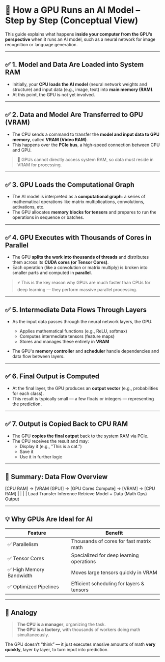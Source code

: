 # 🧠 How a GPU Runs an AI Model – Step by Step (Conceptual View)

This guide explains what happens **inside your computer from the GPU’s perspective** when it runs an AI model, such as a neural network for image recognition or language generation.

---

## ✅ 1. Model and Data Are Loaded into System RAM

- Initially, your **CPU loads the AI model** (neural network weights and structure) and input data (e.g., image, text) into **main memory (RAM)**.
- At this point, the GPU is not yet involved.

---

## ✅ 2. Data and Model Are Transferred to GPU (VRAM)

- The CPU sends a command to transfer the **model and input data to GPU memory**, called **VRAM (Video RAM)**.
- This happens over the **PCIe bus**, a high-speed connection between CPU and GPU.

> 📌 GPUs cannot directly access system RAM, so data must reside in VRAM for processing.

---

## ✅ 3. GPU Loads the Computational Graph

- The AI model is interpreted as a **computational graph**: a series of mathematical operations like matrix multiplications, convolutions, activations, etc.
- The GPU allocates **memory blocks for tensors** and prepares to run the operations in sequence or batches.

---

## ✅ 4. GPU Executes with Thousands of Cores in Parallel

- The GPU **splits the work into thousands of threads** and distributes them across its **CUDA cores (or Tensor Cores)**.
- Each operation (like a convolution or matrix multiply) is broken into smaller parts and computed in **parallel**.

> ⚡ This is the key reason why GPUs are much faster than CPUs for deep learning — they perform massive parallel processing.

---

## ✅ 5. Intermediate Data Flows Through Layers

- As the input data passes through the neural network layers, the GPU:
  - Applies mathematical functions (e.g., ReLU, softmax)
  - Computes intermediate tensors (feature maps)
  - Stores and manages these entirely in **VRAM**

- The GPU's **memory controller** and **scheduler** handle dependencies and data flow between layers.

---

## ✅ 6. Final Output is Computed

- At the final layer, the GPU produces an **output vector** (e.g., probabilities for each class).
- This result is typically small — a few floats or integers — representing the prediction.

---

## ✅ 7. Output is Copied Back to CPU RAM

- The GPU **copies the final output** back to the system RAM via PCIe.
- The CPU receives the result and may:
  - Display it (e.g., "This is a cat.")
  - Save it
  - Use it in further logic

---

## 🔁 Summary: Data Flow Overview

[CPU RAM] → [VRAM (GPU)] → [GPU Cores Compute] → [VRAM] → [CPU RAM]
| | | |
Load Transfer Inference Retrieve
Model + Data (Math Ops) Output


---

## 💡 Why GPUs Are Ideal for AI

| Feature              | Benefit                                       |
|----------------------|-----------------------------------------------|
| ✅ Parallelism        | Thousands of cores for fast matrix math       |
| ✅ Tensor Cores       | Specialized for deep learning operations      |
| ✅ High Memory Bandwidth | Moves large tensors quickly in VRAM        |
| ✅ Optimized Pipelines | Efficient scheduling for layers & tensors    |

---

## 🔬 Analogy

> **The CPU is a manager**, organizing the task.  
> **The GPU is a factory**, with thousands of workers doing math simultaneously.

The GPU doesn’t “think” — it just executes massive amounts of math **very quickly**, layer by layer, to turn input into prediction.

---

